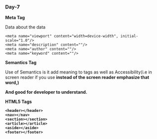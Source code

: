 ### Day-7

**Meta Tag**

Data about the data

```
<meta name="viewport" content="width=device-width", initial-scale="1.0"/>
<meta name="description" content=""/>
<meta name="author" content=""/>
<meta name="keyword" content=""/>
```

**Semantics Tag**

Use  of Semantics is it add meaning to tags as well as  Accessibility(i.e in screen reader if you use <strong> instead of  <b> the screen reader emphasize that word,)

And good for developer to understand. 


**HTML5 Tags**

```
<header></header>
<nav></nav>
<section></section>
<article></article>
<aside></aside>
<footer></footer>
```
